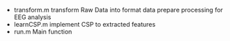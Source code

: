 - transform.m  transform Raw Data into format data prepare processing for EEG analysis
- learnCSP.m implement CSP to extracted features
- run.m  Main function
